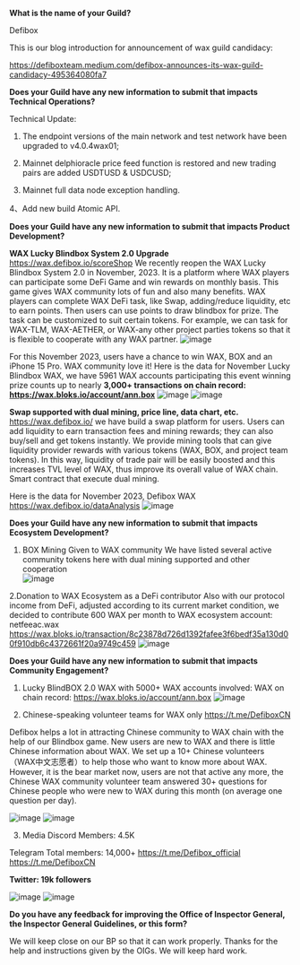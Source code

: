 **What is the name of your Guild?**

Defibox

This is our blog introduction for announcement of wax guild candidacy:

https://defiboxteam.medium.com/defibox-announces-its-wax-guild-candidacy-495364080fa7

**Does your Guild have any new information to submit that impacts Technical Operations?**

Technical Update:

1. The endpoint versions of the main network and test network have been upgraded to v4.0.4wax01;

2. Mainnet delphioracle price feed function is restored and new trading pairs are added USDTUSD & USDCUSD;

3. Mainnet full data node exception handling.

4、Add new build Atomic API.

**Does your Guild have any new information to submit that impacts Product Development?**

**WAX Lucky Blindbox System 2.0 Upgrade**
https://wax.defibox.io/scoreShop
We recently reopen the WAX Lucky Blindbox System 2.0 in November, 2023. It is a platform where WAX players can participate some DeFi Game and win rewards on monthly basis. This game gives WAX community lots of fun and also many benefits. WAX players can complete WAX DeFi task, like Swap, adding/reduce liquidity, etc to earn points. Then users can use points to draw blindbox for prize. The task can be customized to suit certain tokens. For example, we can task for WAX-TLM, WAX-AETHER, or WAX-any other project parties tokens so that it is flexible to cooperate with any WAX partner.
![image](https://github.com/DefiboxTeam/waxguilds/assets/93515916/02795aa0-70ab-4cda-aad1-a9046fb40163)

For this November 2023, users have a chance to win WAX, BOX and an iPhone 15 Pro. WAX community love it! Here is the data for November Lucky Blindbox WAX, we have 5961 WAX accounts participating this event winning prize counts up to nearly **3,000+
transactions on chain record: https://wax.bloks.io/account/ann.box**
![image](https://github.com/DefiboxTeam/waxguilds/assets/93515916/ea50b57b-ec1b-43ad-9c5d-df189af635e8)
![image](https://github.com/DefiboxTeam/waxguilds/assets/93515916/6ed0914c-d201-4788-bfd3-972392585891)


**Swap supported with dual mining, price line, data chart, etc.**
https://wax.defibox.io/
we have build a swap platform for users. Users can add liquidity to earn transaction fees and mining rewards; they can also buy/sell and get tokens instantly. We provide mining tools that can give liquidity provider rewards with various tokens (WAX, BOX, and project team tokens). In this way, liquidity of trade pair will be easily boosted and this increases TVL level of WAX, thus improve its overall value of WAX chain. Smart contract that execute dual mining.

Here is the data for November 2023, Defibox WAX
https://wax.defibox.io/dataAnalysis
![image](https://github.com/DefiboxTeam/waxguilds/assets/93515916/f47fe0da-5129-4f6c-8627-6af7aad39be8)


**Does your Guild have any new information to submit that impacts Ecosystem Development?**
1. BOX Mining Given to WAX community
We have listed several active community tokens here with dual mining supported and other cooperation	
![image](https://github.com/DefiboxTeam/waxguilds/assets/93515916/104517d5-f50d-4de2-a467-8250ca78648c)


2.Donation to WAX Ecosystem as a DeFi contributor
Also with our protocol income from DeFi, adjusted according to its current market condition, we decided to contribute 600 WAX per month to WAX ecosystem account: netfeeac.wax
https://wax.bloks.io/transaction/8c23878d726d1392fafee3f6bedf35a130d00f910db6c4372661f20a9749c459
![image](https://github.com/DefiboxTeam/waxguilds/assets/93515916/cd21e498-08a1-4a02-a8d7-7bc86a0193f7)


**Does your Guild have any new information to submit that impacts Community Engagement?**

1. Lucky BlindBOX 2.0 WAX with 5000+ WAX accounts involved:
WAX on chain record: https://wax.bloks.io/account/ann.box
![image](https://github.com/DefiboxTeam/waxguilds/assets/93515916/1a6f03bd-ca7b-4737-aaf3-a95b6e7150ef)


2. Chinese-speaking volunteer teams for WAX only
https://t.me/DefiboxCN


Defibox helps a lot in attracting Chinese community to WAX chain with the help of our Blindbox game. New users are new to WAX and there is little Chinese information about WAX. We set up a 10+ Chinese volunteers （WAX中文志愿者）to help those who want to know more about WAX. However, it is the bear market now, users are not that active any more, the Chinese WAX community volunteer team answered 30+ questions for Chinese people who were new to WAX during this month (on average one question per day).

![image](https://user-images.githubusercontent.com/93515916/204255617-9a5307ba-ab5f-486d-a1dc-f3825dc362ab.png)
![image](https://user-images.githubusercontent.com/93515916/204255643-dc4fdf88-15a1-4f6d-9e02-2e7bc691d2ce.png)

3. Media
Discord
Members: 4.5K

Telegram
Total members: 14,000+
https://t.me/Defibox_official
https://t.me/DefiboxCN

**Twitter: 19k followers**

![image](https://github.com/DefiboxTeam/waxguilds/assets/93515916/cbb6c73a-b9e1-4d8b-af81-1c1337a7b040)
![image](https://github.com/DefiboxTeam/waxguilds/assets/93515916/516062f6-02a8-41c2-8b4c-7c41f30ab7e3)



**Do you have any feedback for improving the Office of Inspector General, the Inspector General Guidelines, or this form?**

We will keep close on our BP so that it can work properly. Thanks for the help and instructions given by the OIGs. We will keep hard work.
